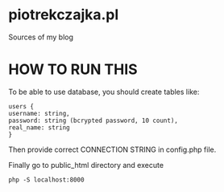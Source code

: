 # piotrekczajka.pl
Sources of my blog

HOW TO RUN THIS
===============
To be able to use database, you should create tables like:

```
users {
username: string,
password: string (bcrypted password, 10 count),
real_name: string
}
```

Then provide correct CONNECTION STRING in config.php file.

Finally go to public_html directory and execute

`php -S localhost:8000`

